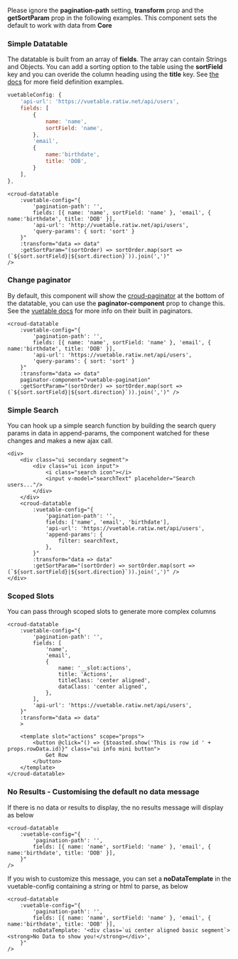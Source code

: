 Please ignore the **pagination-path** setting, **transform** prop and the **getSortParam** prop in the following examples. This component sets the default to work with data from **Core**
### Simple Datatable
The datatable is built from an array of **fields**. The array can contain Strings and Objects. You can add a sorting option to the table using the **sortField** key and you can overide the column heading using the **title** key. See [the docs](https://ratiw.github.io/vuetable-2/#/Fields-Definition) for more field definition examples.

```js static
vuetableConfig: {
    'api-url': 'https://vuetable.ratiw.net/api/users',
    fields: [
        {
            name: 'name',
            sortField: 'name',
        },
        'email',
        {
            name:'birthdate',
            title: 'DOB',
        }
    ],
},
```

    <croud-datatable
        :vuetable-config="{
            'pagination-path': '',
            fields: [{ name: 'name', sortField: 'name' }, 'email', { name:'birthdate', title: 'DOB' }],
            'api-url': 'http://vuetable.ratiw.net/api/users',
            'query-params': { sort: 'sort' }
        }"
        :transform="data => data"
        :getSortParam="(sortOrder) => sortOrder.map(sort => (`${sort.sortField}|${sort.direction}`)).join(',')"
    />

### Change paginator
By default, this component will show the [croud-paginator](#croud-paginator) at the bottom of the datatable, you can use the **paginator-component** prop to change this. See the [vuetable docs](https://ratiw.github.io/vuetable-2/#/Pagination?id=vuetablepagination) for more info on their built in paginators.

    <croud-datatable
        :vuetable-config="{
            'pagination-path': '',
            fields: [{ name: 'name', sortField: 'name' }, 'email', { name:'birthdate', title: 'DOB' }],
            'api-url': 'https://vuetable.ratiw.net/api/users',
            'query-params': { sort: 'sort' }
        }"
        :transform="data => data"
        paginator-component="vuetable-pagination"
        :getSortParam="(sortOrder) => sortOrder.map(sort => (`${sort.sortField}|${sort.direction}`)).join(',')" />

### Simple Search
You can hook up a simple search function by building the search query params in data in append-params, the component watched for these changes and makes a new ajax call.

    <div>
        <div class="ui secondary segment">
            <div class="ui icon input">
                <i class="search icon"></i>
                <input v-model="searchText" placeholder="Search users..."/>
            </div>
        </div>
        <croud-datatable
            :vuetable-config="{
                'pagination-path': '',
                fields: ['name', 'email', 'birthdate'],
                'api-url': 'https://vuetable.ratiw.net/api/users',
                'append-params': {
                    filter: searchText,
                },
            }"
            :transform="data => data"
            :getSortParam="(sortOrder) => sortOrder.map(sort => (`${sort.sortField}|${sort.direction}`)).join(',')" />
    </div>

### Scoped Slots

You can pass through scoped slots to generate more complex columns

    <croud-datatable
        :vuetable-config="{
            'pagination-path': '',
            fields: [
                'name',
                'email',
                {
                    name: '__slot:actions',
                    title: 'Actions',
                    titleClass: 'center aligned',
                    dataClass: 'center aligned',
                },
            ],
            'api-url': 'https://vuetable.ratiw.net/api/users',
        }"
        :transform="data => data"
        >

        <template slot="actions" scope="props">
            <button @click="() => {$toasted.show('This is row id ' + props.rowData.id)}" class="ui info mini button">
                Get Row
            </button>
        </template>
    </croud-datatable>

### No Results - Customising the default no data message
If there is no data or results to display, the no results message will display as below

    <croud-datatable
        :vuetable-config="{
            'pagination-path': '',
            fields: [{ name: 'name', sortField: 'name' }, 'email', { name:'birthdate', title: 'DOB' }],
        }"
    />


If you wish to customize this message, you can set a **noDataTemplate** in the vuetable-config containing a string or html to parse, as below

    <croud-datatable
        :vuetable-config="{
            'pagination-path': '',
            fields: [{ name: 'name', sortField: 'name' }, 'email', { name:'birthdate', title: 'DOB' }],
            noDataTemplate: '<div class=`ui center aligned basic segment`><strong>No Data to show you!</strong></div>',
        }"
    />
